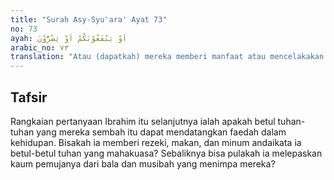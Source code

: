 ```yaml
---
title: "Surah Asy-Syu'ara' Ayat 73"
no: 73
ayah: اَوْ يَنْفَعُوْنَكُمْ اَوْ يَضُرُّوْنَ  
arabic_no: ٧٣
translation: "Atau (dapatkah) mereka memberi manfaat atau mencelakakan kamu?”"
---
```


## Tafsir

Rangkaian pertanyaan Ibrahim itu selanjutnya ialah apakah betul tuhan-tuhan yang mereka sembah itu dapat mendatangkan faedah dalam kehidupan. Bisakah ia memberi rezeki, makan, dan minum andaikata ia betul-betul tuhan yang mahakuasa? Sebaliknya bisa pulakah ia melepaskan kaum pemujanya dari bala dan musibah yang menimpa mereka?